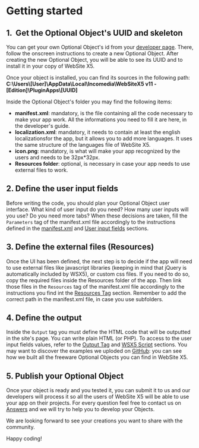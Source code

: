 # Getting started

## 1. ­ Get the Optional Object's UUID and skeleton
You can get your own Optional Object's id from your [developer page](http://answers.websitex5.com/profile/developer). There, follow the onscreen instructions to create a new Optional Object.
After creating the new Optional Object, you will be able to see its UUID and to install it in your copy of WebSite X5.

Once your object is installed, you can find its sources in the following path:
**C:\Users\\[User]\AppData\Local\Incomedia\WebSiteX5 v11 - [Edition]\PluginApps\\[UUID]**

Inside the Optional Object's folder you may find the following items:

* **manifest.xml**: mandatory, is the file containing all the code necessary to make your app work. All the informations you need to fill it are here, in the developer's guide.
* **localization.xml**: mandatory, it needs to contain at least the english localizationsfor the app, but it allows you to add more languages. It uses the same structure of the languages file of WebSite X5.
* **icon.png**: mandatory, is what will make your app recognized by the users and needs to be 32px*32px.
* **Resources folder**: optional, is necessary in case your app needs to use external files to work.

## 2. Define the user input fields
Before writing the code, you should plan your Optional Object user interface.
What kind of user input do you need? How many user inputs will you use? Do you need more tabs?
When these decisions are taken, fill the `Parameters` tag of the manifest.xml file accordingly to the instructions defined in the [manifest.xml](manifest-xml.md) and [User input fields](user-input-fields.md) sections.

## 3. Define the external files (Resources)
Once the UI has been defined, the next step is to decide if the app will need to use external files like javascript libraries (keeping in mind that jQuery is automatically included by WSX5), or custom css files.
If you need to do so, copy the required files inside the Resources folder of the app. Then link those files in the `Resources` tag of the manifest.xml file accordingly to the instructions you find int the [Resources Tag](manifest-xml.md#resources-tag) section.
Remember to add the correct path in the manifest.xml file, in case you use subfolders.

## 4. Define the output
Inside the `Output` tag you must define the HTML code that will be outputted in the site's page.
You can write plain HTML (or PHP).
To access to the user input fields values, refer to the [Output Tag](manifest-xml.md#output-tag) and [WSX5 Script](wsx5-script.md) sections.
You may want to discover the examples we uploded on [GitHub](http://www.github.com/websitex5): you can see how we built all the freeware Optional Objects you can find in WebSite X5.

## 5. Publish your Optional Object
Once your object is ready and you tested it, you can submit it to us and our developers will process it so all the users of WebSite X5 will be able to use your app on their projects.
For every question feel free to contact us on [Answers](http://answers.websitex5.com) and we will try to help you to develop your Objects.

We are looking forward to see your creations you want to share with the community.

Happy coding!
